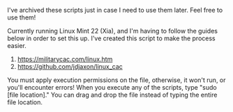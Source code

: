 I've archived these scripts just in case I need to use them later. Feel free to use them!

Currently running Linux Mint 22 (Xia), and I'm having to follow the guides below in order to set this up. I've created this script to make the process easier.

  1. https://militarycac.com/linux.htm
  2. https://github.com/jdjaxon/linux_cac

You must apply execution permissions on the file, otherwise, it won't run, or you'll encounter errors!
When you execute any of the scripts, type "sudo [file location]." You can drag and drop the file instead of typing the entire file location.
